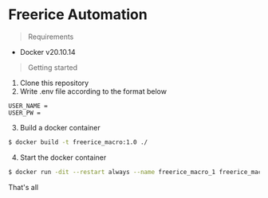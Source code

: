 # Freerice Automation

> Requirements  
- Docker v20.10.14

> Getting started

1. Clone this repository  
2. Write .env file according to the format below
```env
USER_NAME = 
USER_PW = 
```
3. Build a docker container
```sh
$ docker build -t freerice_macro:1.0 ./
```
4. Start the docker container
```sh
$ docker run -dit --restart always --name freerice_macro_1 freerice_macro:1.0
```

That's all
